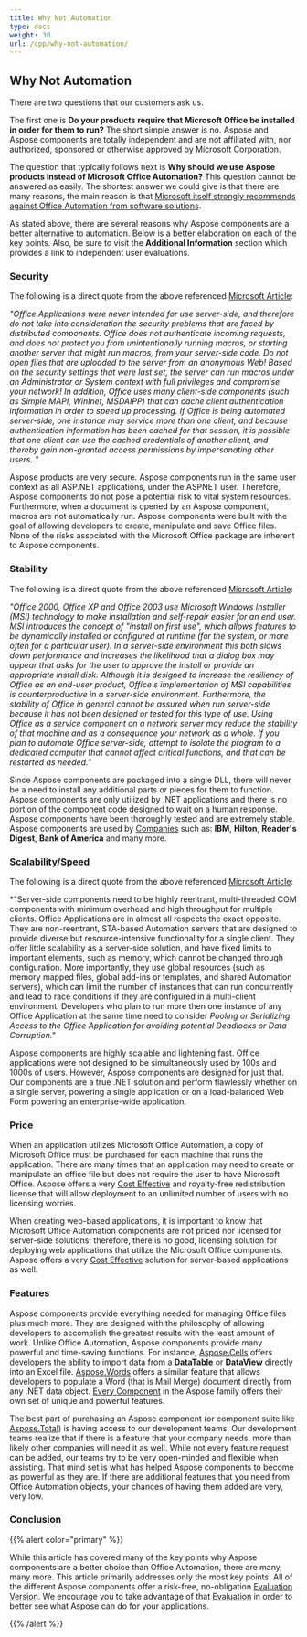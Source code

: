 ```yaml
---
title: Why Not Automation
type: docs
weight: 30
url: /cpp/why-not-automation/
---
```


## **Why Not Automation**
There are two questions that our customers ask us.

The first one is **Do your products require that Microsoft Office be installed in order for them to run?** 
The short simple answer is no. Aspose and Aspose components are totally independent and are not affiliated with, nor authorized, sponsored or otherwise approved by Microsoft Corporation. 

The question that typically follows next is **Why should we use Aspose products instead of Microsoft Office Automation?** 
This question cannot be answered as easily. The shortest answer we could give is that there are many reasons, the main reason is that [Microsoft itself strongly recommends against Office Automation from software solutions](https://support.microsoft.com/en-us/help/257757/considerations-for-server-side-automation-of-office).

As stated above, there are several reasons why Aspose components are a better alternative to automation. Below is a better elaboration on each of the key points. Also, be sure to visit the **Additional Information** section which provides a link to independent user evaluations.
### **Security**
The following is a direct quote from the above referenced [Microsoft Article](https://support.microsoft.com/en-us/help/257757/considerations-for-server-side-automation-of-office): 

*"Office Applications were never intended for use server-side, and therefore do not take into consideration the security problems that are faced by distributed components. Office does not authenticate incoming requests, and does not protect you from unintentionally running macros, or starting another server that might run macros, from your server-side code. Do not open files that are uploaded to the server from an anonymous Web! Based on the security settings that were last set, the server can run macros under an Administrator or System context with full privileges and compromise your network! In addition, Office uses many client-side components (such as Simple MAPI, WinInet, MSDAIPP) that can cache client authentication information in order to speed up processing. If Office is being automated server-side, one instance may service more than one client, and because authentication information has been cached for that session, it is possible that one client can use the cached credentials of another client, and thereby gain non-granted access permissions by impersonating other users. "*

Aspose products are very secure. Aspose components run in the same user context as all ASP.NET applications, under the ASPNET user. Therefore, Aspose components do not pose a potential risk to vital system resources. Furthermore, when a document is opened by an Aspose component, macros are not automatically run. Aspose components were built with the goal of allowing developers to create, manipulate and save Office files. None of the risks associated with the Microsoft Office package are inherent to Aspose components.
### **Stability**
The following is a direct quote from the above referenced [Microsoft Article](https://support.microsoft.com/en-us/help/257757/considerations-for-server-side-automation-of-office):

*"Office 2000, Office XP and Office 2003 use Microsoft Windows Installer (MSI) technology to make installation and self-repair easier for an end user. MSI introduces the concept of "install on first use", which allows features to be dynamically installed or configured at runtime (for the system, or more often for a particular user). In a server-side environment this both slows down performance and increases the likelihood that a dialog box may appear that asks for the user to approve the install or provide an appropriate install disk. Although it is designed to increase the resiliency of Office as an end-user product, Office's implementation of MSI capabilities is counterproductive in a server-side environment. Furthermore, the stability of Office in general cannot be assured when run server-side because it has not been designed or tested for this type of use. Using Office as a service component on a network server may reduce the stability of that machine and as a consequence your network as a whole. If you plan to automate Office server-side, attempt to isolate the program to a dedicated computer that cannot affect critical functions, and that can be restarted as needed."*

Since Aspose components are packaged into a single DLL, there will never be a need to install any additional parts or pieces for them to function. Aspose components are only utilized by .NET applications and there is no portion of the component code designed to wait on a human response. Aspose components have been thoroughly tested and are extremely stable. Aspose components are used by [Companies](https://about.aspose.com/customers) such as: **IBM**, **Hilton**, **Reader's Digest**, **Bank of America** and many more.
### **Scalability/Speed**
The following is a direct quote from the above referenced [Microsoft Article](https://support.microsoft.com/en-us/help/257757/considerations-for-server-side-automation-of-office):

*"Server-side components need to be highly reentrant, multi-threaded COM components with minimum overhead and high throughput for multiple clients. Office Applications are in almost all respects the exact opposite. They are non-reentrant, STA-based Automation servers that are designed to provide diverse but resource-intensive functionality for a single client. They offer little scalability as a server-side solution, and have fixed limits to important elements, such as memory, which cannot be changed through configuration. More importantly, they use global resources (such as memory mapped files, global add-ins or templates, and shared Automation servers), which can limit the number of instances that can run concurrently and lead to race conditions if they are configured in a multi-client environment. Developers who plan to run more then one instance of any Office Application at the same time need to consider *Pooling or Serializing Access to the Office Application for avoiding potential Deadlocks or Data Corruption."*

Aspose components are highly scalable and lightening fast. Office applications were not designed to be simultaneously used by 100s and 1000s of users. However, Aspose components are designed for just that. Our components are a true .NET solution and perform flawlessly whether on a single server, powering a single application or on a load-balanced Web Form powering an enterprise-wide application.
### **Price**
When an application utilizes Microsoft Office Automation, a copy of Microsoft Office must be purchased for each machine that runs the application. There are many times that an application may need to create or manipulate an office file but does not require the user to have Microsoft Office. Aspose offers a very [Cost Effective](https://purchase.aspose.com/buy?id=1) and royalty-free redistribution license that will allow deployment to an unlimited number of users with no licensing worries.

When creating web-based applications, it is important to know that Microsoft Office Automation components are not priced nor licensed for server-side solutions; therefore, there is no good, licensing solution for deploying web applications that utilize the Microsoft Office components. Aspose offers a very [Cost Effective](https://purchase.aspose.com/buy?id=1) solution for server-based applications as well.
### **Features**
Aspose components provide everything needed for managing Office files plus much more. They are designed with the philosophy of allowing developers to accomplish the greatest results with the least amount of work. Unlike Office Automation, Aspose components provide many powerful and time-saving functions. For instance, [Aspose.Cells](https://products.aspose.com/cells/net) offers developers the ability to import data from a **DataTable** or **DataView** directly into an Excel file. [Aspose.Words](https://products.aspose.com/words/net) offers a similar feature that allows developers to populate a Word (that is Mail Merge) document directly from any .NET data object. [Every Component](https://products.aspose.com/total) in the Aspose family offers their own set of unique and powerful features.

The best part of purchasing an Aspose component (or component suite like [Aspose.Total](https://purchase.aspose.com/buy)) is having access to our development teams. Our development teams realize that if there is a feature that your company needs, more than likely other companies will need it as well. While not every feature request can be added, our teams try to be very open-minded and flexible when assisting. That mind set is what has helped Aspose components to become as powerful as they are. If there are additional features that you need from Office Automation objects, your chances of having them added are very, very low.
### **Conclusion**
{{% alert color="primary" %}} 

While this article has covered many of the key points why Aspose components are a better choice than Office Automation, there are many, many more. This article primarily addresses only the most key points. All of the different Aspose components offer a risk-free, no-obligation [Evaluation Version](https://downloads.aspose.com/tasks/cpp). We encourage you to take advantage of that [Evaluation](https://downloads.aspose.com/tasks/cpp) in order to better see what Aspose can do for your applications.

{{% /alert %}}
